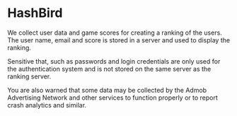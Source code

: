 # HashBird

We collect user data and game scores for creating a ranking of the users. The user name, email and score is stored in a server and used to display the ranking.

Sensitive that, such as passwords and login credentials are only used for the authentication system and is not stored on the same server as the ranking server.

You are also warned that some data may be collected by the Admob Advertising Network and other services to function properly or to report crash analytics and similar.
